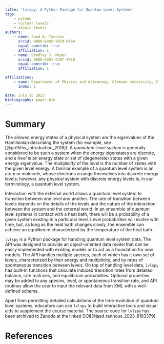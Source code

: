 ```yaml
---
title: 'lvlspy: A Python Package for Quantum Level Systems'
tags:
    - python
    - nuclear levels
    - atomic levels
authors:
    - name: Jaad A. Tannous
      orcid: 0000-0002-9970-6454
      equal-contrib: true
      affiliation: 1
    - name: Bradley S. Meyer
      orcid: 0000-0001-6307-9818
      equal-contrib: true
      affiliation: 1

affiliations:
    - name: Department of Physics and Astronomy, Clemson University, Clemson, SC, 29634
      index: 1

date: July 15 2023
bibliography: paper.bib
---
```


# Summary

The allowed energy states of a physical system are the eigenvalues of the Hamiltonian describing the system (for example, see [@griffiths_introduction_2018]).  A *quanutum-level system* is generally considered to be such a system when the energy eigenstates are discrete, and a *level* is an energy state or set of (degenerate) states with a given energy eigenvalue.  The *multiplicity* of the level is the number of states with the given level energy.  A familiar example of a quantum level system is an atom or molecule, whose electrons arrange themselves into discrete energy levels; however, any physical system with discrete energy levels is, in our terminology, a quantum level system.

Interaction with the external world allows a quantum level system to transition between one level and another.  The rate of transition between levels depends on the details of the levels and the nature of the interaction between the system and the external world.  In an ensemble of quantum level systems in contact with a heat bath, there will be a probability of a given system existing in a particular level.  Level probabilities will evolve with time, but, as long as the heat bath changes slowly, the ensemble can achieve an equilibrium characterized by the temperature of the heat bath.

``lvlspy`` is a Python package for handling quantum level system data. The API was designed to provide an object-oriented data model that can be easily implemented with existing models or to act as a foundation for new models. The API handles multiple species, each of which has it own set of levels, characterized by their energy and multiplicity, and by rates of spontaneous transition between levels.  On top of handling level data, ``lvlspy`` has built-in functions that calculate induced transition rates from detailed balance, rate matrices, and equilibrium probabilites.  Optional properties may be added to any species, level, or spontaneous transition rate, and API routines allow the user to input the relevant data from XML with a well-defined schema.

Apart from permitting detailed calculations of the time-evolution of quantum level systems, educators can use ``lvlspy`` to build interactive tools and visual aids to supplement the course material. The source code for ``lvlspy`` has been archived to Zenodo at the linked DOI[@jaad_tannous_2023_8193379]

# References
